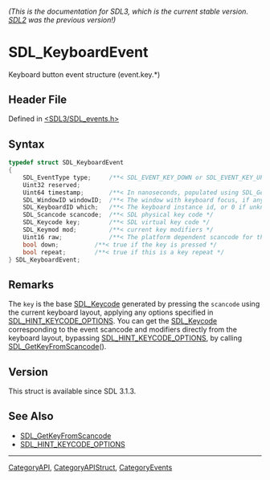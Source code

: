 ###### (This is the documentation for SDL3, which is the current stable version. [SDL2](https://wiki.libsdl.org/SDL2/) was the previous version!)
# SDL_KeyboardEvent

Keyboard button event structure (event.key.*)

## Header File

Defined in [<SDL3/SDL_events.h>](https://github.com/libsdl-org/SDL/blob/main/include/SDL3/SDL_events.h)

## Syntax

```c
typedef struct SDL_KeyboardEvent
{
    SDL_EventType type;     /**< SDL_EVENT_KEY_DOWN or SDL_EVENT_KEY_UP */
    Uint32 reserved;
    Uint64 timestamp;       /**< In nanoseconds, populated using SDL_GetTicksNS() */
    SDL_WindowID windowID;  /**< The window with keyboard focus, if any */
    SDL_KeyboardID which;   /**< The keyboard instance id, or 0 if unknown or virtual */
    SDL_Scancode scancode;  /**< SDL physical key code */
    SDL_Keycode key;        /**< SDL virtual key code */
    SDL_Keymod mod;         /**< current key modifiers */
    Uint16 raw;             /**< The platform dependent scancode for this event */
    bool down;          /**< true if the key is pressed */
    bool repeat;        /**< true if this is a key repeat */
} SDL_KeyboardEvent;
```

## Remarks

The `key` is the base [SDL_Keycode](SDL_Keycode) generated by pressing the
`scancode` using the current keyboard layout, applying any options
specified in [SDL_HINT_KEYCODE_OPTIONS](SDL_HINT_KEYCODE_OPTIONS). You can
get the [SDL_Keycode](SDL_Keycode) corresponding to the event scancode and
modifiers directly from the keyboard layout, bypassing
[SDL_HINT_KEYCODE_OPTIONS](SDL_HINT_KEYCODE_OPTIONS), by calling
[SDL_GetKeyFromScancode](SDL_GetKeyFromScancode)().

## Version

This struct is available since SDL 3.1.3.

## See Also

- [SDL_GetKeyFromScancode](SDL_GetKeyFromScancode)
- [SDL_HINT_KEYCODE_OPTIONS](SDL_HINT_KEYCODE_OPTIONS)

----
[CategoryAPI](CategoryAPI), [CategoryAPIStruct](CategoryAPIStruct), [CategoryEvents](CategoryEvents)

